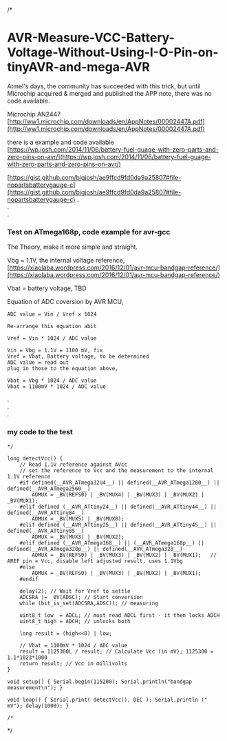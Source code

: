 /*  

# AVR-Measure-VCC-Battery-Voltage-Without-Using-I-O-Pin-on-tinyAVR-and-mega-AVR
Atmel's days, the community has succeeded with this trick, but until Microchip acquired & merged and published the APP note, there was no code available.  

Microchip AN2447 [http://ww1.microchip.com/downloads/en/AppNotes/00002447A.pdf](http://ww1.microchip.com/downloads/en/AppNotes/00002447A.pdf)  

there is a example and code available   
[https://wp.josh.com/2014/11/06/battery-fuel-guage-with-zero-parts-and-zero-pins-on-avr/](https://wp.josh.com/2014/11/06/battery-fuel-guage-with-zero-parts-and-zero-pins-on-avr/)  

[https://gist.github.com/bigjosh/ae9ffcd9fd0da9a25807#file-nopartsbatterygauge-c](https://gist.github.com/bigjosh/ae9ffcd9fd0da9a25807#file-nopartsbatterygauge-c)
.  
.  
.  



### Test on ATmega168p, code example for avr-gcc

The Theory, make it more simple and straight.

Vbg = 1.1V, the internal voltage reference, [https://xiaolaba.wordpress.com/2016/12/01/avr-mcu-bandgap-reference/](https://xiaolaba.wordpress.com/2016/12/01/avr-mcu-bandgap-reference/)  

Vbat = battery voltage, TBD  

Equation of ADC coversion by AVR MCU,  
```
ADC value = Vin / Vref x 1024  

Re-arrange this equation abit  

Vref = Vin * 1024 / ADC value  

Vin = Vbg = 1.1V = 1100 mV, fix
Vref = Vbat, Battery voltage, to be determined
ADC value = read out
plug in those to the equation above, 
  
Vbat = Vbg * 1024 / ADC value
Vbat = 1100mV * 1024 / ADC value 
```  

.  
.  
.  

### my code to the test  

  

```
*/

long detectVcc() {
    // Read 1.1V reference against AVcc
    // set the reference to Vcc and the measurement to the internal 1.1V reference
    #if defined(__AVR_ATmega32U4__) || defined(__AVR_ATmega1280__) || defined(__AVR_ATmega2560__)
        ADMUX = _BV(REFS0) | _BV(MUX4) | _BV(MUX3) | _BV(MUX2) | _BV(MUX1);
    #elif defined (__AVR_ATtiny24__) || defined(__AVR_ATtiny44__) || defined(__AVR_ATtiny84__)
        ADMUX = _BV(MUX5) | _BV(MUX0);
    #elif defined (__AVR_ATtiny25__) || defined(__AVR_ATtiny45__) || defined(__AVR_ATtiny85__)
        ADMUX = _BV(MUX3) | _BV(MUX2);
    #elif defined (__AVR_ATmega168__) || (__AVR_ATmega168p__) || defined(__AVR_ATmega328p__) || defined(__AVR_ATmega328__)
        ADMUX = _BV(REFS0) | _BV(MUX3) | _BV(MUX2) | _BV(MUX1);   // AREF pin = Vcc, disable left adjusted result, uses 1.1Vbg       
    #else
        ADMUX = _BV(REFS0) | _BV(MUX3) | _BV(MUX2) | _BV(MUX1);
    #endif
    
    delay(2); // Wait for Vref to settle
    ADCSRA |= _BV(ADSC); // Start conversion
    while (bit_is_set(ADCSRA,ADSC)); // measuring
    
    uint8_t low  = ADCL; // must read ADCL first - it then locks ADCH
    uint8_t high = ADCH; // unlocks both
    
    long result = (high<<8) | low;

    // Vbat = 1100mV * 1024 / ADC value
    result = 1125300L / result; // Calculate Vcc (in mV); 1125300 = 1.1*1023*1000
    return result; // Vcc in millivolts
}
 
void setup() { Serial.begin(115200); Serial.println("bandgap measurement\n"); }
 
void loop() { Serial.print( detectVcc(), DEC ); Serial.println (" mV"); delay(1000); }

/*
```
*/
